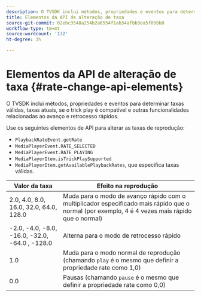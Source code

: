 ```yaml
---
description: O TVSDK inclui métodos, propriedades e eventos para determinar taxas válidas, taxas atuais, se o trick play é compatível e outras funcionalidades relacionadas ao avanço e retrocesso rápidos.
title: Elementos da API de alteração de taxa
source-git-commit: 02ebc3548a254b2a6554f1ab34afbb3ea5f09bb8
workflow-type: tm+mt
source-wordcount: '132'
ht-degree: 3%

---
```


# Elementos da API de alteração de taxa {#rate-change-api-elements}

O TVSDK inclui métodos, propriedades e eventos para determinar taxas válidas, taxas atuais, se o trick play é compatível e outras funcionalidades relacionadas ao avanço e retrocesso rápidos.

<!--<a id="section_E5D37C71323947E2AED8B866D9835E31"></a>-->

Use os seguintes elementos de API para alterar as taxas de reprodução:

* `PlaybackRateEvent.getRate`
* `MediaPlayerEvent.RATE_SELECTED`
* `MediaPlayerEvent.RATE_PLAYING`
* `MediaPlayerItem.isTrickPlaySupported`
* `MediaPlayerItem.getAvailablePlaybackRates`, que especifica taxas válidas.

| Valor da taxa | Efeito na reprodução |
|---|---|
| 2.0, 4.0, 8.0, 16.0, 32.0, 64.0, 128.0 | Muda para o modo de avanço rápido com o multiplicador especificado mais rápido que o normal (por exemplo, 4 é 4 vezes mais rápido que o normal) |
| -2.0, -4.0, -8.0, -16.0, -32.0, -64.0 , -128.0 | Alterna para o modo de retrocesso rápido |
| 1.0 | Muda para o modo normal de reprodução (chamando `play` é o mesmo que definir a propriedade rate como 1,0) |
| 0.0 | Pausas (chamando `pause` é o mesmo que definir a propriedade rate como 0,0) |
